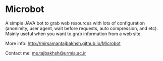# Microbot
A simple JAVA bot to grab web resources with lots of configuration (anonimity, user agent, wait before requests, auto compression, and etc). Mainly useful when you want to grab information from a web site.

More info: http://mirsamantajbakhsh.github.io/Microbot

Contact me: ms.tajbakhsh@urmia.ac.ir